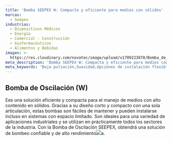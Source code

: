 ```yaml
---
title: 'Bomba SEEPEX W: Compacta y eficiente para medios con sólidos'
marcas:
  - Seepex
industrias:
  - Dispositivos Médicos
  - Energía
  - Comercial - Construcción
  - biofarmacéuticos
  - Alimentos y Bebidas
imagen: >-
  https://res.cloudinary.com/novatec/image/upload/v1709223878/Bomba_de_Oscilaci%C3%B3n_W_de_Seepex_ozecfr.jpg
meta_description: 'Bomba SEEPEX W: Compacta y eficiente para medios con sólidos'
meta_keywords: 'Baja pulsación,Suavidad,Opciones de instalación flexibles,Compatibilidad'
---
```


## Bomba de Oscilación (W)

Ees una solución eficiente y compacta para el manejo de medios con alto contenido en sólidos. Gracias a su diseño corto y compacto con una sola articulación, estas bombas son fáciles de mantener y pueden instalarse incluso en sistemas con espacio limitado. Son ideales para una variedad de aplicaciones industriales y se utilizan en prácticamente todos los sectores de la industria. Con la Bomba de Oscilación SEEPEX, obtendrá una solución de bombeo confiable y de alto rendimiento![](https://res.cloudinary.com/novatec/image/upload/v1709223878/Bomba_de_Oscilaci%C3%B3n_W_de_Seepex_ozecfr.jpg)a.
